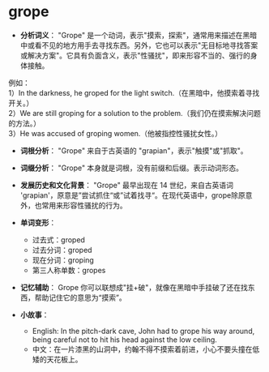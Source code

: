 # grope

*   **分析词义**： "Grope" 是一个动词，表示"摸索，探索"，通常用来描述在黑暗中或看不见的地方用手去寻找东西。另外，它也可以表示"无目标地寻找答案或解决方案"。它具有负面含义，表示"性骚扰"，即来形容不当的、强行的身体接触。

  

例如：  
1）In the darkness, he groped for the light switch.（在黑暗中，他摸索着寻找开关。）  
2）We are still groping for a solution to the problem.（我们仍在摸索解决问题的方法。）  
3）He was accused of groping women.（他被指控性骚扰女性。）

  

*   **词根分析**： "Grope" 来自于古英语的 "grapian"，表示"触摸"或"抓取"。
    
      
    
*   **词缀分析**： "Grope" 本身就是词根，没有前缀和后缀。表示动词形态。
    
      
    
*   **发展历史和文化背景**： "Grope" 最早出现在 14 世纪，来自古英语词 'grapian'，原意是”尝试抓住“或”试着找寻“。在现代英语中，grope除原意外，也常用来形容性骚扰的行为。
    
      
    
*   **单词变形**：
    
      
    
    *   过去式：groped
    *   过去分词：groped
    *   现在分词：groping
    *   第三人称单数：gropes
    
      
    
*   **记忆辅助**： Grope 你可以联想成"挂+破"，就像在黑暗中手挂破了还在找东西，帮助记住它的意思为“摸索”。
    
      
    
*   **小故事**：
    
      
    
    *   English: In the pitch-dark cave, John had to grope his way around, being careful not to hit his head against the low ceiling.
    *   中文：在一片漆黑的山洞中，约翰不得不摸索着前进，小心不要头撞在低矮的天花板上。
